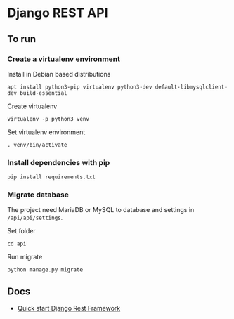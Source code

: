 # Django REST API
## To run
### Create a virtualenv environment
Install in Debian based distributions 

`apt install python3-pip virtualenv python3-dev default-libmysqlclient-dev build-essential`

Create virtualenv

`virtualenv -p python3 venv`

Set virtualenv environment

`. venv/bin/activate`

### Install dependencies with pip
`pip install requirements.txt`

### Migrate database

The project need MariaDB or MySQL to database and settings in `/api/api/settings`.

Set folder 

`cd api`

Run migrate

`python manage.py migrate`

## Docs

- [Quick start Django Rest Framework](https://www.django-rest-framework.org/tutorial/quickstart/)
